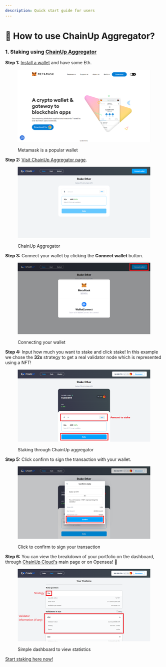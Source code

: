 ```yaml
---
description: Quick start guide for users
---
```


# 🍧 How to use ChainUp Aggregator?

### 1.  Staking using [ChainUp Aggregator](https://staking.chainupcloud.com/)

**Step 1:** [Install a wallet](https://metamask.io/) and have some Eth.

<figure><img src="../../.gitbook/assets/Capture.PNG" alt=""><figcaption><p>Metamask is a popular wallet</p></figcaption></figure>

**Step 2:** [Visit ChainUp Aggregator page](https://staking.chainupcloud.com/).

<figure><img src="../../.gitbook/assets/stakingpage.PNG" alt=""><figcaption><p>ChainUp Aggregator </p></figcaption></figure>

**Step 3:** Connect your wallet by clicking the **Connect wallet** button.

<figure><img src="../../.gitbook/assets/connectwallet.png" alt=""><figcaption><p>Connecting your wallet</p></figcaption></figure>

**Step 4:** Input how much you want to stake and click stake! In this example we chose the **32x** strategy to get a real validator node which is represented using a NFT!

<figure><img src="../../.gitbook/assets/stake.png" alt=""><figcaption><p>Staking through ChainUp aggregator</p></figcaption></figure>

**Step 5:** Click confirm to sign the transaction with your wallet.

<figure><img src="../../.gitbook/assets/clickconfirm.png" alt=""><figcaption><p>Click to confirm to sign your transaction</p></figcaption></figure>

**Step 6:** You can view the breakdown of your portfolio on the dashboard, through [ChainUp Cloud's](https://app.chainupcloud.com/eth2.0) main page or on Opensea! :ship:

<figure><img src="../../.gitbook/assets/dash.png" alt=""><figcaption><p>Simple dashboard to view statistics</p></figcaption></figure>

[Start staking here now!](https://staking.chainupcloud.com/)
